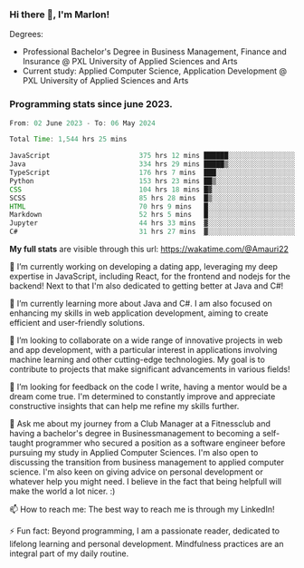 
### Hi there 👋, I'm Marlon!

Degrees: 
- Professional Bachelor's Degree in Business Management, Finance and Insurance @ PXL University of Applied Sciences and Arts
- Current study: Applied Computer Science, Application Development @ PXL University of Applied Sciences and Arts

### Programming stats since june 2023.
<!--START_SECTION:waka-->

```java
From: 02 June 2023 - To: 06 May 2024

Total Time: 1,544 hrs 25 mins

JavaScript                      375 hrs 12 mins ██████░░░░░░░░░░░░░░░░░░░   24.18 %
Java                            334 hrs 29 mins █████▒░░░░░░░░░░░░░░░░░░░   21.56 %
TypeScript                      176 hrs 7 mins  ███░░░░░░░░░░░░░░░░░░░░░░   11.35 %
Python                          153 hrs 23 mins ██▒░░░░░░░░░░░░░░░░░░░░░░   09.89 %
CSS                             104 hrs 18 mins █▓░░░░░░░░░░░░░░░░░░░░░░░   06.72 %
SCSS                            85 hrs 28 mins  █▒░░░░░░░░░░░░░░░░░░░░░░░   05.51 %
HTML                            70 hrs 9 mins   █░░░░░░░░░░░░░░░░░░░░░░░░   04.52 %
Markdown                        52 hrs 5 mins   █░░░░░░░░░░░░░░░░░░░░░░░░   03.36 %
Jupyter                         44 hrs 33 mins  ▓░░░░░░░░░░░░░░░░░░░░░░░░   02.87 %
C#                              31 hrs 27 mins  ▓░░░░░░░░░░░░░░░░░░░░░░░░   02.03 %
```

<!--END_SECTION:waka-->
**My full stats** are visible through this url: https://wakatime.com/@Amauri22



🔭 I’m currently working on developing a dating app, leveraging my deep expertise in JavaScript, including React, for the frontend and nodejs for the backend! Next to that I'm also dedicated to getting better at Java and C#!

🌱 I’m currently learning more about Java and C#. I am also focused on enhancing my skills in web application development, aiming to create efficient and user-friendly solutions.

👯 I’m looking to collaborate on a wide range of innovative projects in web and app development, with a particular interest in applications involving machine learning and other cutting-edge technologies. My goal is to contribute to projects that make significant advancements in various fields!

🤔 I’m looking for feedback on the code I write, having a mentor would be a dream come true. I'm determined to constantly improve and appreciate constructive insights that can help me refine my skills further.

💬 Ask me about my journey from a Club Manager at a Fitnessclub and having a bachelor's degree in Businessmanagement to becoming a self-taught programmer who secured a position as a software engineer before pursuing my study in Applied Computer Sciences. I'm also open to discussing the transition from business management to applied computer science. I'm also keen on giving advice on personal development or whatever help you might need. I believe in the fact that being helpfull will make the world a lot nicer. :)

📫 How to reach me: The best way to reach me is through my LinkedIn!

⚡ Fun fact: Beyond programming, I am a passionate reader, dedicated to lifelong learning and personal development. Mindfulness practices are an integral part of my daily routine.


